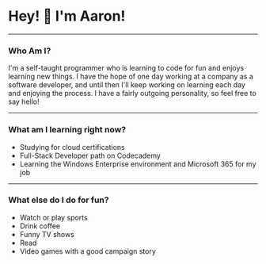 # Hey! :wave: I'm Aaron!

------------------------------------

### Who Am I?

I'm a self-taught programmer who is learning to code for fun and enjoys learning new things.  I have the hope of one day working at a company as a software developer, and until then I'll keep working on learning each day and enjoying the process.  I have a fairly outgoing personality, so feel free to say hello!

------------------------------------

### What am I learning right now?

* Studying for cloud certifications
* Full-Stack Developer path on Codecademy
* Learning the Windows Enterprise environment and Microsoft 365 for my job

------------------------------------

### What else do I do for fun?

* Watch or play sports
* Drink coffee
* Funny TV shows
* Read
* Video games with a good campaign story
